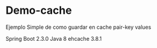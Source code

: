 # Demo-cache
Ejemplo Simple de como guardar en cache pair-key values

Spring Boot 2.3.0
Java 8
ehcache 3.8.1
